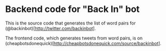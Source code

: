# Backend code for "Back In" bot

This is the source code that generates the list of word pairs for
(@backinbot)[http://twitter.com/backinbot].

The frontend code, which generates tweets from word pairs, is on
(cheapbotsdonequick)[http://cheapbotsdonequick.com/source/backinbot].
